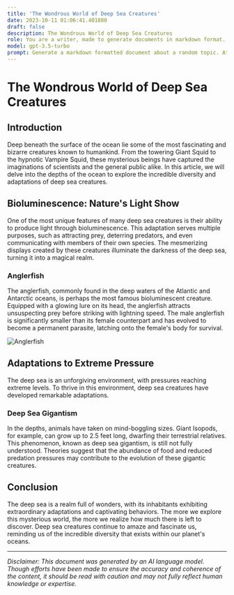 ```yaml
---
title: 'The Wondrous World of Deep Sea Creatures'
date: 2023-10-11 01:06:41.401880
draft: false
description: The Wondrous World of Deep Sea Creatures
role: You are a writer, made to generate documents in markdown format. It is very important that all of the documents you generate are in valid markdown format.
model: gpt-3.5-turbo
prompt: Generate a markdown formatted document about a random topic. At the bottom, include a disclaimer explaining that the document was generated by you. The first line of the document should be the title. Make sure that the entire document is in proper markdown format, using a mix of various tags to make the document visually appealing.
---
```


# The Wondrous World of Deep Sea Creatures

## Introduction
Deep beneath the surface of the ocean lie some of the most fascinating and bizarre creatures known to humankind. From the towering Giant Squid to the hypnotic Vampire Squid, these mysterious beings have captured the imaginations of scientists and the general public alike. In this article, we will delve into the depths of the ocean to explore the incredible diversity and adaptations of deep sea creatures.

## Bioluminescence: Nature's Light Show
One of the most unique features of many deep sea creatures is their ability to produce light through bioluminescence. This adaptation serves multiple purposes, such as attracting prey, deterring predators, and even communicating with members of their own species. The mesmerizing displays created by these creatures illuminate the darkness of the deep sea, turning it into a magical realm.

### Anglerfish
The anglerfish, commonly found in the deep waters of the Atlantic and Antarctic oceans, is perhaps the most famous bioluminescent creature. Equipped with a glowing lure on its head, the anglerfish attracts unsuspecting prey before striking with lightning speed. The male anglerfish is significantly smaller than its female counterpart and has evolved to become a permanent parasite, latching onto the female's body for survival.

![Anglerfish](https://example.com/anglerfish.jpg)

## Adaptations to Extreme Pressure
The deep sea is an unforgiving environment, with pressures reaching extreme levels. To thrive in this environment, deep sea creatures have developed remarkable adaptations.

### Deep Sea Gigantism
In the depths, animals have taken on mind-boggling sizes. Giant Isopods, for example, can grow up to 2.5 feet long, dwarfing their terrestrial relatives. This phenomenon, known as deep sea gigantism, is still not fully understood. Theories suggest that the abundance of food and reduced predation pressures may contribute to the evolution of these gigantic creatures.

## Conclusion
The deep sea is a realm full of wonders, with its inhabitants exhibiting extraordinary adaptations and captivating behaviors. The more we explore this mysterious world, the more we realize how much there is left to discover. Deep sea creatures continue to amaze and fascinate us, reminding us of the incredible diversity that exists within our planet's oceans.

---

*Disclaimer: This document was generated by an AI language model. Though efforts have been made to ensure the accuracy and coherence of the content, it should be read with caution and may not fully reflect human knowledge or expertise.*